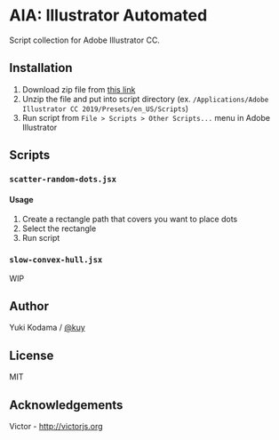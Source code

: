# AIA: Illustrator Automated

Script collection for Adobe Illustrator CC.

## Installation

1. Download zip file from [this link](https://github.com/kuy/aia/archive/master.zip)
2. Unzip the file and put into script directory (ex. `/Applications⁩/⁨Adobe Illustrator CC 2019⁩/Presets⁩/en_US/Scripts⁩`)
3. Run script from `File > Scripts > Other Scripts...` menu in Adobe Illustrator

## Scripts

### `scatter-random-dots.jsx`

#### Usage

1. Create a rectangle path that covers you want to place dots
2. Select the rectangle
3. Run script

### `slow-convex-hull.jsx`

WIP

## Author

Yuki Kodama / [@kuy](https://twitter.com/kuy)

## License

MIT

## Acknowledgements

Victor - http://victorjs.org
